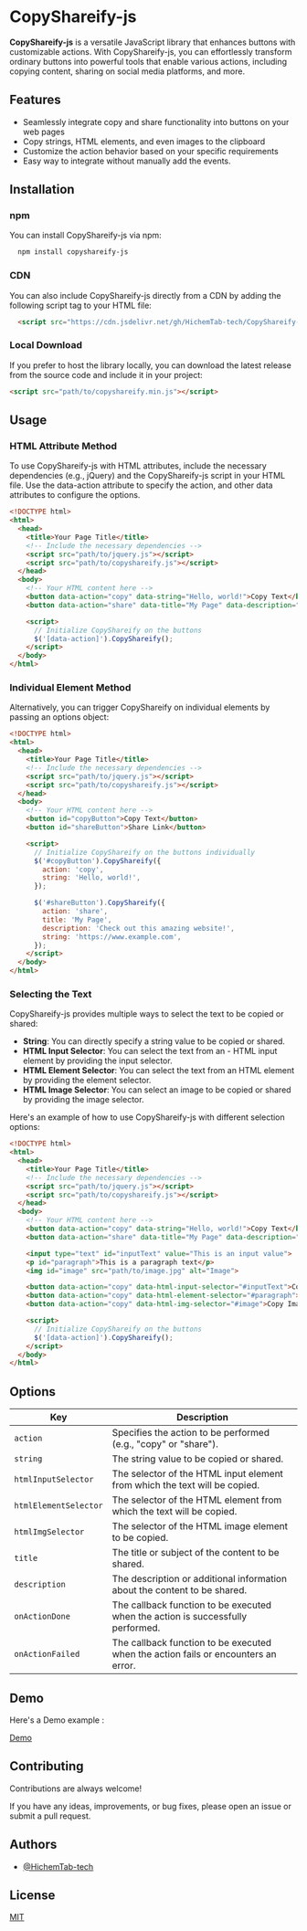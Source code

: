 # CopyShareify-js

**CopyShareify-js**  is a versatile JavaScript library that enhances buttons with customizable actions. With CopyShareify-js, you can effortlessly transform ordinary buttons into powerful tools that enable various actions, including copying content, sharing on social media platforms, and more.
## Features

- Seamlessly integrate copy and share functionality into buttons on your web pages
- Copy strings, HTML elements, and even images to the clipboard
- Customize the action behavior based on your specific requirements
- Easy way to integrate without manually add the events.


## Installation

### npm
You can install CopyShareify-js via npm:
```bash
  npm install copyshareify-js
```


### CDN
You can also include CopyShareify-js directly from a CDN by adding the following script tag to your HTML file:

```HTML
  <script src="https://cdn.jsdelivr.net/gh/HichemTab-tech/CopyShareify-js@1.2.0/dist/copyshareify.min.js"></script>
```

### Local Download
If you prefer to host the library locally, you can download the latest release from the source code and include it in your project:

```HTML
<script src="path/to/copyshareify.min.js"></script>
```
## Usage

### HTML Attribute Method
To use CopyShareify-js with HTML attributes, include the necessary dependencies (e.g., jQuery) and the CopyShareify-js script in your HTML file. Use the data-action attribute to specify the action, and other data attributes to configure the options.

```html
<!DOCTYPE html>
<html>
  <head>
    <title>Your Page Title</title>
    <!-- Include the necessary dependencies -->
    <script src="path/to/jquery.js"></script>
    <script src="path/to/copyshareify.js"></script>
  </head>
  <body>
    <!-- Your HTML content here -->
    <button data-action="copy" data-string="Hello, world!">Copy Text</button>
    <button data-action="share" data-title="My Page" data-description="Check out this amazing website!" data-string="https://www.example.com">Share Link</button>

    <script>
      // Initialize CopyShareify on the buttons
      $('[data-action]').CopyShareify();
    </script>
  </body>
</html>
```

### Individual Element Method
Alternatively, you can trigger CopyShareify on individual elements by passing an options object:
```html
<!DOCTYPE html>
<html>
  <head>
    <title>Your Page Title</title>
    <!-- Include the necessary dependencies -->
    <script src="path/to/jquery.js"></script>
    <script src="path/to/copyshareify.js"></script>
  </head>
  <body>
    <!-- Your HTML content here -->
    <button id="copyButton">Copy Text</button>
    <button id="shareButton">Share Link</button>

    <script>
      // Initialize CopyShareify on the buttons individually
      $('#copyButton').CopyShareify({
        action: 'copy',
        string: 'Hello, world!',
      });

      $('#shareButton').CopyShareify({
        action: 'share',
        title: 'My Page',
        description: 'Check out this amazing website!',
        string: 'https://www.example.com',
      });
    </script>
  </body>
</html>

```

### Selecting the Text
CopyShareify-js provides multiple ways to select the text to be copied or shared:

- **String**: You can directly specify a string value to be copied or shared.
- **HTML Input Selector**: You can select the text from an - HTML input element by providing the input selector.
- **HTML Element Selector**: You can select the text from an HTML element by providing the element selector.
- **HTML Image Selector**: You can select an image to be copied or shared by providing the image selector.

Here's an example of how to use CopyShareify-js with different selection options:

```html
<!DOCTYPE html>
<html>
  <head>
    <title>Your Page Title</title>
    <!-- Include the necessary dependencies -->
    <script src="path/to/jquery.js"></script>
    <script src="path/to/copyshareify.js"></script>
  </head>
  <body>
    <!-- Your HTML content here -->
    <button data-action="copy" data-string="Hello, world!">Copy Text</button>
    <button data-action="share" data-title="My Page" data-description="Check out this amazing website!" data-string="https://www.example.com">Share Link</button>

    <input type="text" id="inputText" value="This is an input value">
    <p id="paragraph">This is a paragraph text</p>
    <img id="image" src="path/to/image.jpg" alt="Image">

    <button data-action="copy" data-html-input-selector="#inputText">Copy Input Text</button>
    <button data-action="copy" data-html-element-selector="#paragraph">Copy Paragraph Text</button>
    <button data-action="copy" data-html-img-selector="#image">Copy Image</button>

    <script>
      // Initialize CopyShareify on the buttons
      $('[data-action]').CopyShareify();
    </script>
  </body>
</html>

```
## Options
| Key                   | Description                                                                        |
|-----------------------|------------------------------------------------------------------------------------|
| `action`              | Specifies the action to be performed (e.g., "copy" or "share").                    |
| `string`              | The string value to be copied or shared.                                           |
| `htmlInputSelector`   | The selector of the HTML input element from which the text will be copied.         |
| `htmlElementSelector` | The selector of the HTML element from which the text will be copied.               |
| `htmlImgSelector`     | The selector of the HTML image element to be copied.                               |
| `title`               | The title or subject of the content to be shared.                                  |
| `description`         | The description or additional information about the content to be shared.          |
| `onActionDone`        | The callback function to be executed when the action is successfully performed.    |
| `onActionFailed`      | The callback function to be executed when the action fails or encounters an error. |


## Demo

Here's a Demo example : 

[Demo](https://hichemtab-tech.github.io/CopyShareify-js/)

## Contributing

Contributions are always welcome!

If you have any ideas, improvements, or bug fixes, please open an issue or submit a pull request.


## Authors

- [@HichemTab-tech](https://www.github.com/HichemTab-tech)

## License

[MIT](https://github.com/HichemTab-tech/CopyShareify-js/blob/master/LICENSE)
